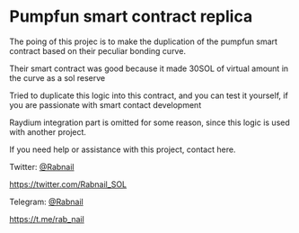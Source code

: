 # Pumpfun smart contract replica

The poing of this projec is to make the duplication of the pumpfun smart contract based on their peculiar bonding curve.

Their smart contract was good because it made 30SOL of virtual amount in the curve as a sol reserve

Tried to duplicate this logic into this contract, and you can test it yourself, if you are passionate with smart contact development

Raydium integration part is omitted for some reason, since this logic is used with another project.

If you need help or assistance with this project, contact here.

Twitter: [@Rabnail](https://twitter.com/Rabnail_SOL) 

https://twitter.com/Rabnail_SOL

Telegram: [@Rabnail](https://t.me/rab_nail)

https://t.me/rab_nail

